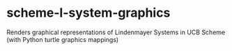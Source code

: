 scheme-l-system-graphics
========================

Renders graphical representations of Lindenmayer Systems in UCB Scheme (with Python turtle graphics mappings)

